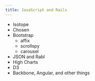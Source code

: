 ```yaml
---
title: JavaScript and Rails
---
```


- Isotope
- Chosen
- Bootstrap
    + affix
    + scrollspy
    + carousel
- JSON and Rabl
- High Charts
- D3
- Backbone, Angular, and other things